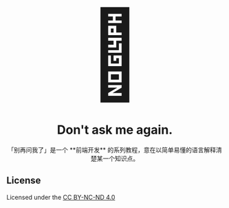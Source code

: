 <center><span style="font-size: 200px;">🙉</span></center>
<center><h1>Don't ask me again.</h1></center>

<center>「别再问我了」是一个 **前端开发** 的系列教程，意在以简单易懂的语言解释清楚某一个知识点。</center>

## License

Licensed under the [CC BY-NC-ND 4.0](https://creativecommons.org/licenses/by-nc-nd/4.0/)